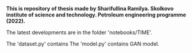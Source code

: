 **This is repository of thesis made by Sharifullina Ramilya.
Skolkovo institute of science and technology.
Petroleum engineering programme (2022).**


The latest developments are in the folder 'notebooks/TIME'.

The 'dataset.py' contains 
The 'model.py' contains GAN model. 